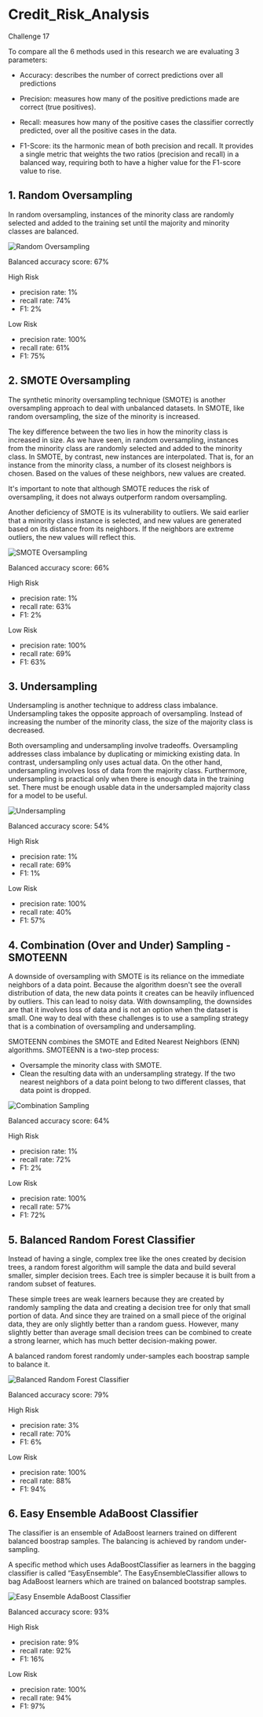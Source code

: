 # Credit_Risk_Analysis
Challenge 17

To compare all the 6 methods used in this research we are evaluating 3 parameters: 

 - Accuracy: describes the number of correct predictions over all predictions

 - Precision: measures how many of the positive predictions made are correct (true positives). 

 - Recall: measures how many of the positive cases the classifier correctly predicted, over all the positive cases in the data.

 - F1-Score: its the harmonic mean of both precision and recall. It provides a single metric that weights the two ratios (precision and recall) in a balanced way, requiring both to have a higher value for the F1-score value to rise. 

## 1. Random Oversampling

In random oversampling, instances of the minority class are randomly selected and added to the training set until the majority and minority classes are balanced.

![Random Oversampling](img/Random_Oversampling.png)

Balanced accuracy score: 67%

High Risk 
 - precision rate: 1%
 - recall rate: 74%
 - F1: 2%

Low Risk
 - precision rate: 100%
 - recall rate: 61%
 - F1: 75%


## 2. SMOTE Oversampling

The synthetic minority oversampling technique (SMOTE) is another oversampling approach to deal with unbalanced datasets. In SMOTE, like random oversampling, the size of the minority is increased. 

The key difference between the two lies in how the minority class is increased in size. As we have seen, in random oversampling, instances from the minority class are randomly selected and added to the minority class. In SMOTE, by contrast, new instances are interpolated. That is, for an instance from the minority class, a number of its closest neighbors is chosen. Based on the values of these neighbors, new values are created.

It's important to note that although SMOTE reduces the risk of oversampling, it does not always outperform random oversampling. 

Another deficiency of SMOTE is its vulnerability to outliers. We said earlier that a minority class instance is selected, and new values are generated based on its distance from its neighbors. If the neighbors are extreme outliers, the new values will reflect this.

![SMOTE Oversampling](img/SMOTE.png)

Balanced accuracy score: 66%

High Risk 
 - precision rate: 1%
 - recall rate: 63%
 - F1: 2%

Low Risk
 - precision rate: 100%
 - recall rate: 69%
 - F1: 63%

## 3. Undersampling

Undersampling is another technique to address class imbalance. Undersampling takes the opposite approach of oversampling. Instead of increasing the number of the minority class, the size of the majority class is decreased.

Both oversampling and undersampling involve tradeoffs. Oversampling addresses class imbalance by duplicating or mimicking existing data. In contrast, undersampling only uses actual data. On the other hand, undersampling involves loss of data from the majority class. Furthermore, undersampling is practical only when there is enough data in the training set. There must be enough usable data in the undersampled majority class for a model to be useful.

![Undersampling](img/Undersampling.png)

Balanced accuracy score: 54%

High Risk 
 - precision rate: 1%
 - recall rate: 69%
 - F1: 1%

Low Risk
 - precision rate: 100%
 - recall rate: 40%
 - F1: 57%

## 4. Combination (Over and Under) Sampling - SMOTEENN

A downside of oversampling with SMOTE is its reliance on the immediate neighbors of a data point. Because the algorithm doesn't see the overall distribution of data, the new data points it creates can be heavily influenced by outliers. This can lead to noisy data. With downsampling, the downsides are that it involves loss of data and is not an option when the dataset is small. One way to deal with these challenges is to use a sampling strategy that is a combination of oversampling and undersampling.

SMOTEENN combines the SMOTE and Edited Nearest Neighbors (ENN) algorithms. SMOTEENN is a two-step process:
  - Oversample the minority class with SMOTE.
  - Clean the resulting data with an undersampling strategy.
If the two nearest neighbors of a data point belong to two different classes, that data point is dropped.

![Combination Sampling](img/Combination.png)

Balanced accuracy score: 64%

High Risk 
 - precision rate: 1%
 - recall rate: 72%
 - F1: 2%

Low Risk
 - precision rate: 100%
 - recall rate: 57%
 - F1: 72%

## 5. Balanced Random Forest Classifier

Instead of having a single, complex tree like the ones created by decision trees, a random forest algorithm will sample the data and build several smaller, simpler decision trees. Each tree is simpler because it is built from a random subset of features.

These simple trees are weak learners because they are created by randomly sampling the data and creating a decision tree for only that small portion of data. And since they are trained on a small piece of the original data, they are only slightly better than a random guess. However, many slightly better than average small decision trees can be combined to create a strong learner, which has much better decision-making power.

A balanced random forest randomly under-samples each boostrap sample to balance it.

![Balanced Random Forest Classifier](img/Random_Forest.png)

Balanced accuracy score: 79%

High Risk 
 - precision rate: 3%
 - recall rate: 70%
 - F1: 6%

Low Risk
 - precision rate: 100%
 - recall rate: 88%
 - F1: 94%

## 6. Easy Ensemble AdaBoost Classifier

The classifier is an ensemble of AdaBoost learners trained on different balanced boostrap samples. The balancing is achieved by random under-sampling.

A specific method which uses AdaBoostClassifier as learners in the bagging classifier is called “EasyEnsemble”. The EasyEnsembleClassifier allows to bag AdaBoost learners which are trained on balanced bootstrap samples. 

![Easy Ensemble AdaBoost Classifier](img/Easy_Ensemble.png)

Balanced accuracy score: 93%

High Risk 
 - precision rate: 9%
 - recall rate: 92%
 - F1: 16%

Low Risk
 - precision rate: 100%
 - recall rate: 94%
 - F1: 97%
